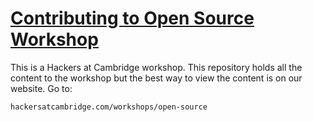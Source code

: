 # [Contributing to Open Source Workshop](https://hackersatcambridge.com/workshops/open-source)

This is a Hackers at Cambridge workshop. This repository holds all the content to the workshop but the best way to view the content is on our website. Go to:
```
hackersatcambridge.com/workshops/open-source
```
